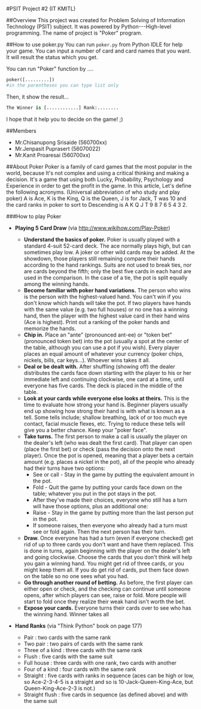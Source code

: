 #PSIT Project #2 (IT KMITL)

##Overview
This project was created for Problem Solving of Information Technology (PSIT) subject. It was powered by Python---High-level programming. The name of project is "Poker" program.

##How to use poker.py
You can run `poker.py` from Python IDLE for help your game. You can input a number of card and card names that you want. It will result the status which you get.

You can run "Poker" function by ....
```python
poker([.........]) 
#in the parentheses you can type list only
```

Then, it show the result...
```python
The Winner is [............] Rank:........
```

I hope that it help you to decide on the game! ;)

##Members
* Mr.Chisanupong Srisaide (560700xx)
* Mr.Jenpasit Puprasert (56070022)
* Mr.Kanit Proaresai (560700xx)

##About Poker
Poker is a family of card games that the most popular in the world, because It's not complex and using a critical thinking and making a decision. It's a game that using both Lucky, Probability, Psychology and Experience in order to get the profit in the game. In this article, Let's define the following acronyms. (Universal abbreviation of who study and play poker) A is Ace, K is the King, Q is the Queen, J is for Jack, T was 10 and the card ranks in poker to sort to Descending is A K Q J T 9 8 7 6 5 4 3 2.

###How to play Poker
* **Playing 5 Card Draw** (via http://www.wikihow.com/Play-Poker)
	- **Understand the basics of poker.** Poker is usually played with a standard 4-suit 52-card deck. The ace 		normally plays high, but can sometimes play low. A joker or other wild cards may be added. At the showdown, 		those players still remaining compare their hands according to the hand rankings. Suits are not used to break 		ties, nor are cards beyond the fifth; only the best five cards in each hand are used in the comparison. In the 		case of a tie, the pot is split equally among the winning hands.
	- **Become familiar with poker hand variations.** The person who wins is the person with the highest-valued 		hand. You can't win if you don't know which hands will take the pot. If two players have hands with the same 		value (e.g. two full houses) or no one has a winning hand, then the player with the highest value card in their 	hand wins (Ace is highest). Print out a ranking of the poker hands and memorize the hands. 
	- **Chip in.** Place an "ante" (pronounced ant-ee) or "token bet" (pronounced token bet) into the pot (usually a 	spot at the center of the table, although you can use a pot if you wish). Every player places an equal amount of 	whatever your currency (poker chips, nickels, bills, car keys...). Whoever wins takes it all.
	- **Deal or be dealt with.** After shuffling (showing off) the dealer distributes the cards face down starting 		with the player to his or her immediate left and continuing clockwise, one card at a time, until everyone has 		five cards. The deck is placed in the middle of the table.
	- **Look at your cards while everyone else looks at theirs.** This is the time to evaluate how strong your hand 	is. Beginner players usually end up showing how strong their hand is with what is known as a tell. Some tells 		include; shallow breathing, lack of or too much eye contact, facial muscle flexes, etc. Trying to reduce these 		tells will give you a better chance. Keep your "poker face".
	- **Take turns.** The first person to make a call is usually the player on the dealer's left (who was dealt the 	first card). That player can open (place the first bet) or check (pass the decision onto the next player). Once 	the pot is opened, meaning that a player bets a certain amount (e.g. places a nickel in the pot), all of the 		people who already had their turns have two options:
		- See or call - Stay in the game by putting the equivalent amount in the pot.
		- Fold - Quit the game by putting your cards face down on the table; whatever you put in the pot stays 			in the pot.
		- After they've made their choices, everyone who still has a turn will have those options, plus an 			additional one:
		- Raise - Stay in the game by putting more than the last person put in the pot.
		- If someone raises, then everyone who already had a turn must see or fold again. Then the next person 			has their turn.
	- **Draw.** Once everyone has had a turn (even if everyone checked) get rid of up to three cards you don't want 	and have them replaced. This is done in turns, again beginning with the player on the dealer's left and going 		clockwise. Choose the cards that you don't think will help you gain a winning hand. You might get rid of three 		cards, or you might keep them all. If you do get rid of cards, put them face down on the table so no one sees 		what you had.
	- **Go through another round of betting.** As before, the first player can either open or check, and the 		checking can continue until someone opens, after which players can see, raise or fold. More people will start to 	fold once they realize their weak hand isn't worth the bet.
	- **Expose your cards.** Everyone turns their cards over to see who has the winning hand. Winner takes all
 
* **Hand Ranks** (via "Think Python" book on page 177)
	- Pair : two cards with the same rank
	- Two pair : two pairs of cards with the same rank
	- Three of a kind : three cards with the same rank
	- Flush : five cards with the same suit
	- Full house : three cards with one rank, two cards with another
	- Four of a kind : four cards with the same rank
	- Straight : five cards with ranks in sequence (aces can be high or low, so Ace-2-3-4-5 is a straight and so is 10-Jack-Queen-King-Ace, but Queen-King-Ace-2-3 is not.)
	- Straight flush : five cards in sequence (as defined above) and with the same suit
